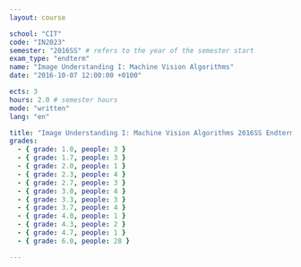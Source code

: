 ```yaml
---
layout: course

school: "CIT"
code: "IN2023"
semester: "2016SS" # refers to the year of the semester start
exam_type: "endterm"
name: "Image Understanding I: Machine Vision Algorithms"
date: "2016-10-07 12:00:00 +0100"

ects: 3
hours: 2.0 # semester hours
mode: "written"
lang: "en"

title: "Image Understanding I: Machine Vision Algorithms 2016SS Endterm"
grades:
  - { grade: 1.0, people: 3 }
  - { grade: 1.7, people: 3 }
  - { grade: 2.0, people: 1 }
  - { grade: 2.3, people: 4 }
  - { grade: 2.7, people: 3 }
  - { grade: 3.0, people: 4 }
  - { grade: 3.3, people: 3 }
  - { grade: 3.7, people: 4 }
  - { grade: 4.0, people: 1 }
  - { grade: 4.3, people: 2 }
  - { grade: 4.7, people: 1 }
  - { grade: 6.0, people: 28 }

---
```



